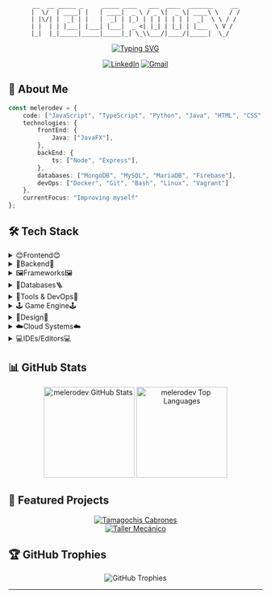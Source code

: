 <div align="center">
  <div align="center">
    
   ``` 
  __  __ _____ _     _____ ____   ___  ____  _______     __
 |  \/  | ____| |   | ____|  _ \ / _ \|  _ \| ____\ \   / /
 | |\/| |  _| | |   |  _| | |_) | | | | | | |  _|  \ \ / / 
 | |  | | |___| |___| |___|  _ <| |_| | |_| | |___  \ V /  
 |_|  |_|_____|_____|_____|_| \_\\___/|____/|_____|  \_/   
   ```

  </div>                                                             
                                            
  
  [![Typing SVG](https://readme-typing-svg.herokuapp.com?font=Fira+Code&pause=1000&color=00F7C3&center=true&vCenter=true&random=false&width=435&lines=Full-Stack+Developer🐧;Web+Design✏️)](https://git.io/typing-svg)
  
  <p align="center">
    <a href="https://www.linkedin.com/in/alejandro-melero-zhohal-85392a302/?originalSubdomain=es"><img src="https://img.shields.io/badge/LinkedIn-0077B5?style=for-the-badge&logo=linkedin&logoColor=white" alt="LinkedIn"/></a>
    <a href="mailto:melero.developer@gmail.com
"><img src="https://img.shields.io/badge/Gmail-D14836?style=for-the-badge&logo=gmail&logoColor=white" alt="Gmail"/></a>
  </p>
</div>

## 🚀 About Me

```typescript
const melerodev = {
    code: ["JavaScript", "TypeScript", "Python", "Java", "HTML", "CSS", "PHP", "C#", "Blade", "Lua"],
    technologies: {
        frontEnd: {
            Java: ["JavaFX"],
        },
        backEnd: {
            ts: ["Node", "Express"],
        },
        databases: ["MongoDB", "MySQL", "MariaDB", "Firebase"],
        devOps: ["Docker", "Git", "Bash", "Linux", "Vagrant"]
    },
    currentFocus: "Improving myself"
};
```

## 🛠️ Tech Stack

<details>
<summary>😊Frontend😊</summary>

![Angular](https://img.shields.io/badge/Angular-20232A?style=for-the-badge&logo=angular&logoColor=61DAFB)  
![React](https://img.shields.io/badge/React-20232A?style=for-the-badge&logo=react&logoColor=61DAFB)  
![JavaScript](https://img.shields.io/badge/JavaScript-F7DF1E?style=for-the-badge&logo=javascript&logoColor=black)  
![TypeScript](https://img.shields.io/badge/TypeScript-007ACC?style=for-the-badge&logo=typescript&logoColor=white)  
![HTML5](https://img.shields.io/badge/HTML5-E34F26?style=for-the-badge&logo=html5&logoColor=white)  
![CSS3](https://img.shields.io/badge/CSS3-1572B6?style=for-the-badge&logo=css3&logoColor=white)  
![JavaFX](https://img.shields.io/badge/javafx-%23FF0000.svg?style=for-the-badge&logo=javafx&logoColor=white)  

</details>

<details>
<summary>🚪Backend🚪</summary>

![NodeJS](https://img.shields.io/badge/Node.js-43853D?style=for-the-badge&logo=node.js&logoColor=white)  
![Java](https://img.shields.io/badge/Java-ED8B00?style=for-the-badge&logo=openjdk&logoColor=white)  
![Python](https://img.shields.io/badge/Python-14354C?style=for-the-badge&logo=python&logoColor=white)  
![TypeScript](https://img.shields.io/badge/TypeScript-007ACC?style=for-the-badge&logo=typescript&logoColor=white)  

</details>

<details>
<summary>🖼️Frameworks🖼️</summary>

![Express.js](https://img.shields.io/badge/Express.js-%23404d59.svg?style=for-the-badge&logo=express&logoColor=%2361DAFB)  
![Bootstrap](https://img.shields.io/badge/Bootstrap-7952B3?style=for-the-badge&logo=bootstrap&logoColor=fff)  
![NodeJS](https://img.shields.io/badge/Node.js-6DA55F?style=for-the-badge&logo=node.js&logoColor=white)  

</details>

<details>
<summary>🗿Databases🪜</summary>

![MySQL](https://img.shields.io/badge/MySQL-005C84?style=for-the-badge&logo=mysql&logoColor=white)  
![MariaDB](https://img.shields.io/badge/MariaDB-003545?style=for-the-badge&logo=mariadb&logoColor=white)  
![MongoDB](https://img.shields.io/badge/MongoDB-4EA94B?style=for-the-badge&logo=mongodb&logoColor=white)  
![Firebase](https://img.shields.io/badge/firebase-a08021?style=for-the-badge&logo=firebase&logoColor=ffcd34)  

</details>

<details>
<summary>🔧Tools & DevOps🔧</summary>

![Git](https://img.shields.io/badge/Git-F05032?style=for-the-badge&logo=git&logoColor=white)  
![Docker](https://img.shields.io/badge/Docker-2496ED?style=for-the-badge&logo=docker&logoColor=white)  
![Linux](https://img.shields.io/badge/Linux-FCC624?style=for-the-badge&logo=linux&logoColor=black)  
![Bash](https://img.shields.io/badge/Bash-4EAA25?style=for-the-badge&logo=gnu-bash&logoColor=white)  
![Vagrant](https://img.shields.io/badge/vagrant-%231563FF.svg?style=for-the-badge&logo=vagrant&logoColor=white)  
![Apache](https://img.shields.io/badge/apache-%23D42029.svg?style=for-the-badge&logo=apache&logoColor=white)  
![WordPress](https://img.shields.io/badge/WordPress-%23117AC9.svg?style=for-the-badge&logo=WordPress&logoColor=white)  

</details>

<details>
<summary>🕹️ Game Engine🕹️</summary>

![Unity](https://img.shields.io/badge/Unity-%23000000.svg?style=for-the-badge&logo=unity&logoColor=white)  

</details>

<details>
<summary>🎨Design🎨</summary>

![Blender](https://img.shields.io/badge/Blender-F5792A?style=for-the-badge&logo=blender&logoColor=white)  
![Adobe Illustrator](https://img.shields.io/badge/Adobe%20Illustrator-FF9A00?style=for-the-badge&logo=adobe-illustrator&logoColor=white)  
![Adobe Photoshop](https://img.shields.io/badge/Adobe%20Photoshop-31A8FF?style=for-the-badge&logo=adobe-photoshop&logoColor=white)  
![Adobe Premiere Pro](https://img.shields.io/badge/Adobe%20Premiere%20Pro-9999FF?style=for-the-badge&logo=adobe-premiere-pro&logoColor=white)  
![Filmora](https://img.shields.io/badge/Filmora-16A5A5?style=for-the-badge&logo=filmora&logoColor=white)  

</details>

<details>
<summary>☁️Cloud Systems☁️</summary>

![AWS](https://img.shields.io/badge/AWS-F5792A?style=for-the-badge&logo=amazon-web-services&logoColor=white)  
![Microsoft Azure](https://custom-icon-badges.demolab.com/badge/Microsoft%20Azure-0089D6?style=for-the-badge&logo=msazure&logoColor=white)  

</details>

<details>
<summary>💻IDEs/Editors💻</summary>

![IntelliJ](https://img.shields.io/badge/IntelliJ-5C2D91.svg?style=for-the-badge&logo=intellij-idea&logoColor=white)  
![Notepad++](https://img.shields.io/badge/Notepad++-90E59A.svg?style=for-the-badge&logo=notepad%2b%2b&logoColor=black)  
![Visual Studio](https://custom-icon-badges.demolab.com/badge/Visual%20Studio-5C2D91.svg?style=for-the-badge&logo=visual-studio&logoColor=white)  
![Visual Studio Code](https://custom-icon-badges.demolab.com/badge/Visual%20Studio%20Code-0078d7.svg?style=for-the-badge&logo=vsc&logoColor=white)  

</details>



## 📊 GitHub Stats

<div align="center">
  <img height="180em" src="https://github-readme-stats.vercel.app/api?username=melerodev&show_icons=true&theme=radical" alt="melerodev GitHub Stats"/>
  <img height="180em" src="https://github-readme-stats.vercel.app/api/top-langs/?username=melerodev&layout=compact&theme=radical" alt="melerodev Top Languages"/>
</div>

## 🎯 Featured Projects

<div align="center">

[![Tamagochis Cabrones](https://github-readme-stats.vercel.app/api/pin/?username=melerodev&repo=tamagochis-cabrones&theme=radical)](https://github.com/melerodev/tamagochis-cabrones)  
[![Taller Mecánico](https://github-readme-stats.vercel.app/api/pin/?username=melerodev&repo=TallerMecanico&theme=radical)](https://github.com/melerodev/TallerMecanico)  

</div>

## 🏆 GitHub Trophies

<div align="center">
  <img src="https://github-profile-trophy.vercel.app/?username=melerodev&theme=radical&no-frame=false&no-bg=true&margin-w=4" alt="GitHub Trophies"/>
</div>

---

